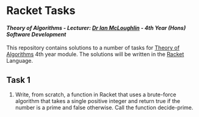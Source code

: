 # Racket Tasks
#### *Theory of Algorithms - Lecturer: [Dr Ian McLoughlin](ianmcloughlin.github.io) - 4th Year (Hons) Software Development*
This repository contains solutions to a number of tasks for [Theory of Algorithms](https://ianmcloughlin.github.io/theoryofalgorithms) 4th year module. The solutions will be written in the [Racket](https://racket-lang.org/) Language.

## Task 1
1. Write, from scratch, a function in Racket that uses a brute-force algorithm that takes a single positive integer and return true if the number is a prime and false otherwise. Call the function decide-prime.

